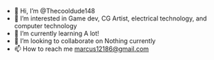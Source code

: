 - 👋 Hi, I’m @Thecooldude148
- 👀 I’m interested in Game dev, CG Artist, electrical technology, and computer technology
- 🌱 I’m currently learning A lot!
- 💞️ I’m looking to collaborate on Nothing currently
- 📫 How to reach me marcus12186@gmail.com

<!---
Thecooldude148/Thecooldude148 is a ✨ special ✨ repository because its `README.md` (this file) appears on your GitHub profile.
You can click the Preview link to take a look at your changes.
--->
